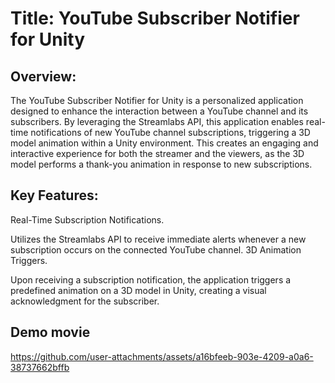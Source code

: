 # Title: YouTube Subscriber Notifier for Unity

## Overview:

The YouTube Subscriber Notifier for Unity is a personalized application designed to enhance the interaction between a YouTube channel and its subscribers. By leveraging the Streamlabs API, this application enables real-time notifications of new YouTube channel subscriptions, triggering a 3D model animation within a Unity environment. This creates an engaging and interactive experience for both the streamer and the viewers, as the 3D model performs a thank-you animation in response to new subscriptions.

## Key Features:

Real-Time Subscription Notifications.

Utilizes the Streamlabs API to receive immediate alerts whenever a new subscription occurs on the connected YouTube channel.
3D Animation Triggers.

Upon receiving a subscription notification, the application triggers a predefined animation on a 3D model in Unity, creating a visual acknowledgment for the subscriber.

## Demo movie
https://github.com/user-attachments/assets/a16bfeeb-903e-4209-a0a6-38737662bffb

